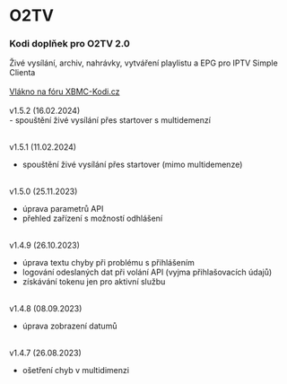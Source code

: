 <h1>O2TV</h1>
<p>
<h3>Kodi doplňek pro O2TV 2.0</h3>
<p>
Živé vysílání, archiv, nahrávky, vytváření playlistu a EPG pro IPTV Simple Clienta<br><br>
<a href="https://www.xbmc-kodi.cz/prispevek-o2tv">Vlákno na fóru XBMC-Kodi.cz</a><br><br>
v1.5.2 (16.02.2024)<br>
- spouštění živé vysílání přes startover s multidemenzí<br><br>

v1.5.1 (11.02.2024)<br>
- spouštění živé vysílání přes startover (mimo multidemenze)<br><br>

v1.5.0 (25.11.2023)<br>
- úprava parametrů API<br>
- přehled zařízení s možností odhlášení<br><br>

v1.4.9 (26.10.2023)<br>
- úprava textu chyby při problému s přihlášením<br>
- logování odeslaných dat při volání API (vyjma přihlašovacích údajů)<br>
- získávání tokenu jen pro aktivní službu<br><br>

v1.4.8 (08.09.2023)<br>
- úprava zobrazení datumů<br><br>

v1.4.7 (26.08.2023)<br>
- ošetření chyb v multidimenzi<br><br>
</p>
